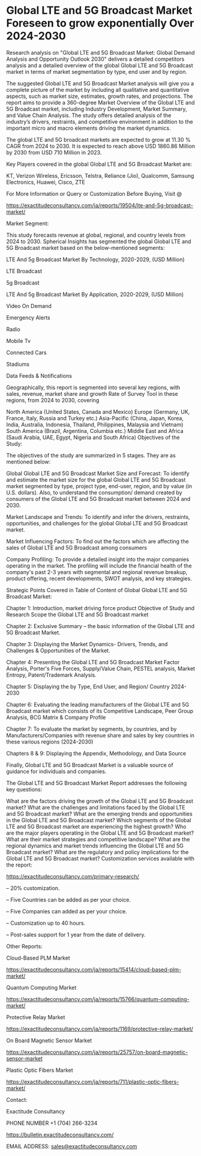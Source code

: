 # Global LTE and 5G Broadcast Market Foreseen to grow exponentially Over 2024-2030

Research analysis on "Global LTE and 5G Broadcast Market: Global Demand Analysis and Opportunity Outlook 2030" delivers a detailed competitors analysis and a detailed overview of the global Global LTE and 5G Broadcast market in terms of market segmentation by type, end user and by region.

The suggested Global LTE and 5G Broadcast Market analysis will give you a complete picture of the market by including all qualitative and quantitative aspects, such as market size, estimates, growth rates, and projections. The report aims to provide a 360-degree Market Overview of the Global LTE and 5G Broadcast market, including Industry Development, Market Summary, and Value Chain Analysis. The study offers detailed analysis of the industry’s drivers, restraints, and competitive environment in addition to the important micro and macro elements driving the market dynamics.

The global LTE and 5G broadcast markets are expected to grow at 11.30 % CAGR from 2024 to 2030. It is expected to reach above USD 1860.86 Million by 2030 from USD 710 Million in 2023.

Key Players covered in the global Global LTE and 5G Broadcast Market are:

KT, Verizon Wireless, Ericsson, Telstra, Reliance (Jio), Qualcomm, Samsung Electronics, Huawei, Cisco, ZTE

For More Information or Query or Customization Before Buying, Visit @

https://exactitudeconsultancy.com/ja/reports/19504/lte-and-5g-broadcast-market/

Market Segment:

This study forecasts revenue at global, regional, and country levels from 2024 to 2030. Spherical Insights has segmented the global Global LTE and 5G Broadcast market based on the below-mentioned segments:

LTE And 5g Broadcast Market By Technology, 2020-2029, (USD Million)

LTE Broadcast

5g Broadcast

LTE And 5g Broadcast Market By Application, 2020-2029, (USD Million)

Video On Demand

Emergency Alerts

Radio

Mobile Tv

Connected Cars

Stadiums

Data Feeds & Notifications

Geographically, this report is segmented into several key regions, with sales, revenue, market share and growth Rate of Survey Tool in these regions, from 2024 to 2030, covering

North America (United States, Canada and Mexico)
Europe (Germany, UK, France, Italy, Russia and Turkey etc.)
Asia-Pacific (China, Japan, Korea, India, Australia, Indonesia, Thailand, Philippines, Malaysia and Vietnam)
South America (Brazil, Argentina, Columbia etc.)
Middle East and Africa (Saudi Arabia, UAE, Egypt, Nigeria and South Africa)
Objectives of the Study:

The objectives of the study are summarized in 5 stages. They are as mentioned below:

Global Global LTE and 5G Broadcast Market Size and Forecast: To identify and estimate the market size for the global Global LTE and 5G Broadcast market segmented by type, project type, end-user, region, and by value (in U.S. dollars). Also, to understand the consumption/ demand created by consumers of the Global LTE and 5G Broadcast market between 2024 and 2030.

Market Landscape and Trends: To identify and infer the drivers, restraints, opportunities, and challenges for the global Global LTE and 5G Broadcast market.

Market Influencing Factors: To find out the factors which are affecting the sales of Global LTE and 5G Broadcast among consumers

Company Profiling: To provide a detailed insight into the major companies operating in the market. The profiling will include the financial health of the company's past 2-3 years with segmental and regional revenue breakup, product offering, recent developments, SWOT analysis, and key strategies.

Strategic Points Covered in Table of Content of Global Global LTE and 5G Broadcast Market:

Chapter 1: Introduction, market driving force product Objective of Study and Research Scope the Global LTE and 5G Broadcast market

Chapter 2: Exclusive Summary – the basic information of the Global LTE and 5G Broadcast Market.

Chapter 3: Displaying the Market Dynamics- Drivers, Trends, and Challenges & Opportunities of the Market.

Chapter 4: Presenting the Global LTE and 5G Broadcast Market Factor Analysis, Porter's Five Forces, Supply/Value Chain, PESTEL analysis, Market Entropy, Patent/Trademark Analysis.

Chapter 5: Displaying the by Type, End User, and Region/ Country 2024-2030

Chapter 6: Evaluating the leading manufacturers of the Global LTE and 5G Broadcast market which consists of its Competitive Landscape, Peer Group Analysis, BCG Matrix & Company Profile

Chapter 7: To evaluate the market by segments, by countries, and by Manufacturers/Companies with revenue share and sales by key countries in these various regions (2024-2030)

Chapters 8 & 9: Displaying the Appendix, Methodology, and Data Source

Finally, Global LTE and 5G Broadcast Market is a valuable source of guidance for individuals and companies.

The Global LTE and 5G Broadcast Market Report addresses the following key questions:

What are the factors driving the growth of the Global LTE and 5G Broadcast market?
What are the challenges and limitations faced by the Global LTE and 5G Broadcast market?
What are the emerging trends and opportunities in the Global LTE and 5G Broadcast market?
Which segments of the Global LTE and 5G Broadcast market are experiencing the highest growth?
Who are the major players operating in the Global LTE and 5G Broadcast market?
What are their market strategies and competitive landscape?
What are the regional dynamics and market trends influencing the Global LTE and 5G Broadcast market?
What are the regulatory and policy implications for the Global LTE and 5G Broadcast market?
Customization services available with the report:

https://exactitudeconsultancy.com/primary-research/

– 20% customization.

– Five Countries can be added as per your choice.

– Five Companies can added as per your choice.

– Customization up to 40 hours.

– Post-sales support for 1 year from the date of delivery.

Other Reports:

Cloud-Based PLM Market

https://exactitudeconsultancy.com/ja/reports/15414/cloud-based-plm-market/

Quantum Computing Market

https://exactitudeconsultancy.com/ja/reports/15766/quantum-computing-market/

Protective Relay Market

https://exactitudeconsultancy.com/ja/reports/1169/protective-relay-market/

On Board Magnetic Sensor Market

https://exactitudeconsultancy.com/ja/reports/25757/on-board-magnetic-sensor-market

Plastic Optic Fibers Market

https://exactitudeconsultancy.com/ja/reports/711/plastic-optic-fibers-market/

Contact:

Exactitude Consultancy

PHONE NUMBER +1 (704) 266-3234

https://bulletin.exactitudeconsultancy.com/

EMAIL ADDRESS: sales@exactitudeconsultancy.com
